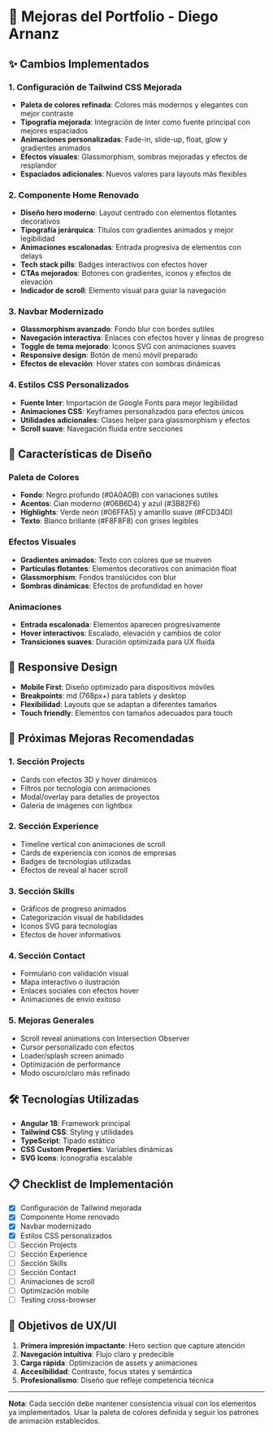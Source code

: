 # 🚀 Mejoras del Portfolio - Diego Arnanz

## ✨ Cambios Implementados

### 1. **Configuración de Tailwind CSS Mejorada**
- **Paleta de colores refinada**: Colores más modernos y elegantes con mejor contraste
- **Tipografía mejorada**: Integración de Inter como fuente principal con mejores espaciados
- **Animaciones personalizadas**: Fade-in, slide-up, float, glow y gradientes animados
- **Efectos visuales**: Glassmorphism, sombras mejoradas y efectos de resplandor
- **Espaciados adicionales**: Nuevos valores para layouts más flexibles

### 2. **Componente Home Renovado**
- **Diseño hero moderno**: Layout centrado con elementos flotantes decorativos
- **Tipografía jerárquica**: Títulos con gradientes animados y mejor legibilidad
- **Animaciones escalonadas**: Entrada progresiva de elementos con delays
- **Tech stack pills**: Badges interactivos con efectos hover
- **CTAs mejorados**: Botones con gradientes, iconos y efectos de elevación
- **Indicador de scroll**: Elemento visual para guiar la navegación

### 3. **Navbar Modernizado**
- **Glassmorphism avanzado**: Fondo blur con bordes sutiles
- **Navegación interactiva**: Enlaces con efectos hover y líneas de progreso
- **Toggle de tema mejorado**: Iconos SVG con animaciones suaves
- **Responsive design**: Botón de menú móvil preparado
- **Efectos de elevación**: Hover states con sombras dinámicas

### 4. **Estilos CSS Personalizados**
- **Fuente Inter**: Importación de Google Fonts para mejor legibilidad
- **Animaciones CSS**: Keyframes personalizados para efectos únicos
- **Utilidades adicionales**: Clases helper para glassmorphism y efectos
- **Scroll suave**: Navegación fluida entre secciones

## 🎨 Características de Diseño

### **Paleta de Colores**
- **Fondo**: Negro profundo (#0A0A0B) con variaciones sutiles
- **Acentos**: Cian moderno (#06B6D4) y azul (#3B82F6)
- **Highlights**: Verde neón (#06FFA5) y amarillo suave (#FCD34D)
- **Texto**: Blanco brillante (#F8F8F8) con grises legibles

### **Efectos Visuales**
- **Gradientes animados**: Texto con colores que se mueven
- **Partículas flotantes**: Elementos decorativos con animación float
- **Glassmorphism**: Fondos translúcidos con blur
- **Sombras dinámicas**: Efectos de profundidad en hover

### **Animaciones**
- **Entrada escalonada**: Elementos aparecen progresivamente
- **Hover interactivos**: Escalado, elevación y cambios de color
- **Transiciones suaves**: Duración optimizada para UX fluida

## 📱 Responsive Design

- **Mobile First**: Diseño optimizado para dispositivos móviles
- **Breakpoints**: md (768px+) para tablets y desktop
- **Flexibilidad**: Layouts que se adaptan a diferentes tamaños
- **Touch friendly**: Elementos con tamaños adecuados para touch

## 🔄 Próximas Mejoras Recomendadas

### **1. Sección Projects**
- Cards con efectos 3D y hover dinámicos
- Filtros por tecnología con animaciones
- Modal/overlay para detalles de proyectos
- Galería de imágenes con lightbox

### **2. Sección Experience**
- Timeline vertical con animaciones de scroll
- Cards de experiencia con iconos de empresas
- Badges de tecnologías utilizadas
- Efectos de reveal al hacer scroll

### **3. Sección Skills**
- Gráficos de progreso animados
- Categorización visual de habilidades
- Iconos SVG para tecnologías
- Efectos de hover informativos

### **4. Sección Contact**
- Formulario con validación visual
- Mapa interactivo o ilustración
- Enlaces sociales con efectos hover
- Animaciones de envío exitoso

### **5. Mejoras Generales**
- Scroll reveal animations con Intersection Observer
- Cursor personalizado con efectos
- Loader/splash screen animado
- Optimización de performance
- Modo oscuro/claro más refinado

## 🛠️ Tecnologías Utilizadas

- **Angular 18**: Framework principal
- **Tailwind CSS**: Styling y utilidades
- **TypeScript**: Tipado estático
- **CSS Custom Properties**: Variables dinámicas
- **SVG Icons**: Iconografía escalable

## 📋 Checklist de Implementación

- [x] Configuración de Tailwind mejorada
- [x] Componente Home renovado
- [x] Navbar modernizado
- [x] Estilos CSS personalizados
- [ ] Sección Projects
- [ ] Sección Experience
- [ ] Sección Skills
- [ ] Sección Contact
- [ ] Animaciones de scroll
- [ ] Optimización mobile
- [ ] Testing cross-browser

## 🎯 Objetivos de UX/UI

1. **Primera impresión impactante**: Hero section que capture atención
2. **Navegación intuitiva**: Flujo claro y predecible
3. **Carga rápida**: Optimización de assets y animaciones
4. **Accesibilidad**: Contraste, focus states y semántica
5. **Profesionalismo**: Diseño que refleje competencia técnica

---

**Nota**: Cada sección debe mantener consistencia visual con los elementos ya implementados. Usar la paleta de colores definida y seguir los patrones de animación establecidos. 